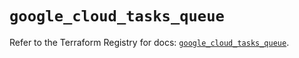 # `google_cloud_tasks_queue`

Refer to the Terraform Registry for docs: [`google_cloud_tasks_queue`](https://registry.terraform.io/providers/hashicorp/google/6.49.0/docs/resources/cloud_tasks_queue).
